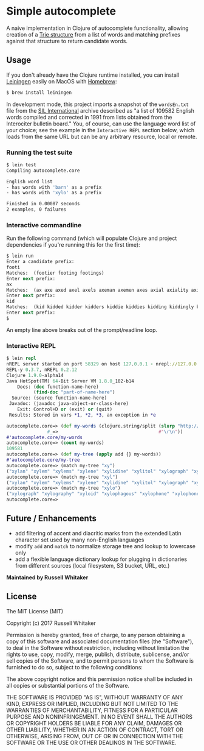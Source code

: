 # Simple autocomplete

A naive implementation in Clojure of autocomplete functionality, allowing  creation of a [Trie structure](https://en.wikipedia.org/wiki/Trie) from a list of words and matching prefixes against that structure to return candidate words.

## Usage

If you don't already have the Clojure runtime installed, you can install [Leiningen](https://leiningen.org) easily on MacOS with [Homebrew](https://brew.sh):

```clojure
$ brew install leiningen
```

In development mode, this project imports a snapshot of the `wordsEn.txt` file from the [SIL International](http://www-01.sil.org/linguistics/wordlists/english/) archive described as "a list of 109582 English words compiled and corrected in 1991 from lists obtained from the Interociter bulletin board." You, of course, can use the language word list of your choice; see the example in the `Interactive REPL` section below, which loads from the same URL but can be any arbitrary resource, local or remote.

### Running the test suite

```bash
$ lein test
Compiling autocomplete.core

English word list
- has words with 'barn' as a prefix
- has words with 'xylo' as a prefix

Finished in 0.00087 seconds
2 examples, 0 failures
```

### Interactive commandline

Run the following command (which will populate Clojure and project dependencies if you're running this for the first time):

```clojure
$ lein run
Enter a candidate prefix:
footi
Matches:  (footier footing footings)
Enter next prefix:
ax
Matches:  (ax axe axed axel axels axeman axemen axes axial axiality axially axil axillae axillar axillaries axillary axillas axils axing axiom axiomatic axiomatically axioms axis axises axle axled axles axletree axletrees axlike axman axmen axolotl axolotls axon axonal axone axones axonic axons axseed)
Enter next prefix:
kid
Matches:  (kid kidded kidder kidders kiddie kiddies kidding kiddingly kiddish kiddo kiddoes kiddos kiddy kidnap kidnaped kidnapee kidnaper kidnapers kidnaping kidnapped kidnapper kidnappers kidnapping kidnaps kidney kidneys kids kidskin kidskins kidvid)
Enter next prefix:
$
```

An empty line above breaks out of the prompt/readline loop.

### Interactive REPL

```clojure
$ lein repl
nREPL server started on port 58329 on host 127.0.0.1 - nrepl://127.0.0.1:58329
REPL-y 0.3.7, nREPL 0.2.12
Clojure 1.9.0-alpha14
Java HotSpot(TM) 64-Bit Server VM 1.8.0_102-b14
    Docs: (doc function-name-here)
          (find-doc "part-of-name-here")
  Source: (source function-name-here)
 Javadoc: (javadoc java-object-or-class-here)
    Exit: Control+D or (exit) or (quit)
 Results: Stored in vars *1, *2, *3, an exception in *e

autocomplete.core=> (def my-words (clojure.string/split (slurp "http://www-01.sil.org/linguistics/wordlists/english/wordlist/wordsEn.txt")
               #_=>                                     #"\r\n"))
#'autocomplete.core/my-words
autocomplete.core=> (count my-words)
109581
autocomplete.core=> (def my-tree (apply add {} my-words))
#'autocomplete.core/my-tree
autocomplete.core=> (match my-tree "xy")
("xylan" "xylem" "xylems" "xylene" "xylidine" "xylitol" "xylograph" "xylography" "xyloid" "xylophagous" "xylophone" "xylophones" "xylophonist" "xylophonists" "xylose" "xylotomy" "xyster" "xysters" "xysts" "xystus")
autocomplete.core=> (match my-tree "xyl")
("xylan" "xylem" "xylems" "xylene" "xylidine" "xylitol" "xylograph" "xylography" "xyloid" "xylophagous" "xylophone" "xylophones" "xylophonist" "xylophonists" "xylose" "xylotomy")
autocomplete.core=> (match my-tree "xylo")
("xylograph" "xylography" "xyloid" "xylophagous" "xylophone" "xylophones" "xylophonist" "xylophonists" "xylose" "xylotomy")
autocomplete.core=>
```

## Future / Enhancements

* add filtering of accent and diacritic marks from the extended Latin character set used by many non-English languages
* modify `add` and `match` to normalize storage tree and lookup to lowercase only
* add a flexible language dictionary lookup for plugging in dictionaries from different sources (local filesystem, S3 bucket, URL, etc.)

__Maintained by Russell Whitaker__

## License

The MIT License (MIT)

Copyright (c) 2017 Russell Whitaker

Permission is hereby granted, free of charge, to any person obtaining a copy of this software and associated documentation files (the "Software"), to deal in the Software without restriction, including without limitation the rights to use, copy, modify, merge, publish, distribute, sublicense, and/or sell copies of the Software, and to permit persons to whom the Software is furnished to do so, subject to the following conditions:

The above copyright notice and this permission notice shall be included in all copies or substantial portions of the Software.

THE SOFTWARE IS PROVIDED "AS IS", WITHOUT WARRANTY OF ANY KIND, EXPRESS OR IMPLIED, INCLUDING BUT NOT LIMITED TO THE WARRANTIES OF MERCHANTABILITY, FITNESS FOR A PARTICULAR PURPOSE AND NONINFRINGEMENT. IN NO EVENT SHALL THE AUTHORS OR COPYRIGHT HOLDERS BE LIABLE FOR ANY CLAIM, DAMAGES OR OTHER LIABILITY, WHETHER IN AN ACTION OF CONTRACT, TORT OR OTHERWISE, ARISING FROM, OUT OF OR IN CONNECTION WITH THE SOFTWARE OR THE USE OR OTHER DEALINGS IN THE SOFTWARE.
